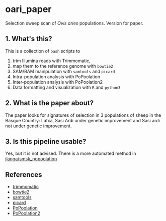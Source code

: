 # oari_paper
Selection sweep scan of _Ovis aries_ populations. Version for paper.

## 1. What's this?

This is a collection of `bash` scripts to 
1. trim Illumina reads with Trimmomatic, 
2. map them to the reference genome with `bowtie2`
3. SAM/BAM manipulation with `samtools` and `picard`
4. Intra-population analysis with PoPoolation
5. Inter-population analysis with PoPoolation2
6. Data formatting and visualization with `R` and `python3`

## 2. What is the paper about?

The paper looks for signatures of selection in 3 populations of sheep in the Basque Country: Latxa, Sasi Ardi under genetic improvement and Sasi ardi not under genetic improvement.


## 3. Is this pipeline usable?

Yes, but it is not advised. There is a more automated method in [jlanga/smsk_popoolation](http://github.com/jlanga/smsk_popoolation)

## References

- [trimmomatic]()
- [bowtie2]()
- [samtools]()
- [picard]()
- [PoPoolation]()
- [PoPoolation2]()
